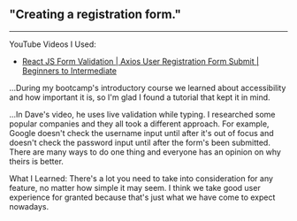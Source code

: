 ## "Creating a registration form."
------------------------------------
YouTube Videos I Used:
* [React JS Form Validation | Axios User Registration Form Submit | Beginners to Intermediate](https://www.youtube.com/watch?v=brcHK3P6ChQ&ab_channel=DaveGray)

...During my bootcamp's introductory course we learned about accessibility and how important it is, so I'm glad I found a tutorial that kept it in mind.

...In Dave's video, he uses live validation while typing. I researched some popular companies and they all took a different approach. For example, Google doesn't check the username input until after it's out of focus and doesn't check the password input until after the form's been submitted. There are many ways to do one thing and everyone has an opinion on why theirs is better.


What I Learned: There's a lot you need to take into consideration for any feature, no matter how simple it may seem. I think we take good user experience for granted because that's just what we have come to expect nowadays.